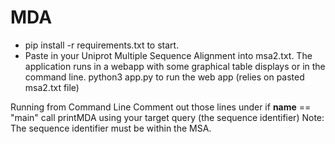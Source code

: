 # MDA

- pip install -r requirements.txt to start.  
- Paste in your Uniprot Multiple Sequence Alignment into msa2.txt. 
The application runs in a webapp with some graphical table displays or in the command line.
  python3 app.py to run the web app (relies on pasted msa2.txt file) 


Running from Command Line 
  Comment out those lines under if __name__ == "main" 
  call printMDA using your target query (the sequence identifier) 
  Note: The sequence identifier must be within the MSA. 
